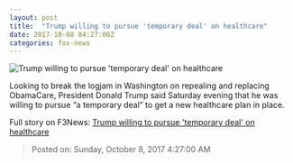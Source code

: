 ```yaml
---
layout: post
title:  "Trump willing to pursue 'temporary deal' on healthcare"
date: 2017-10-08 04:27:00Z
categories: fox-news
---
```


![Trump willing to pursue 'temporary deal' on healthcare](http://a57.foxnews.com/images.foxnews.com/content/fox-news/politics/2017/10/08/trump-willing-to-pursue-temporary-deal-on-healthcare/_jcr_content/article-text/article-par-10/inline_spotlight_ima/image.img.jpg/612/344/1507437569471.jpg?ve=1&tl=1)

Looking to break the logjam in Washington on repealing and replacing ObamaCare, President Donald Trump said Saturday evening that he was willing to pursue “a temporary deal” to get a new healthcare plan in place.


Full story on F3News: [Trump willing to pursue 'temporary deal' on healthcare](http://www.f3nws.com/n/WvzcF)

> Posted on: Sunday, October 8, 2017 4:27:00 AM
